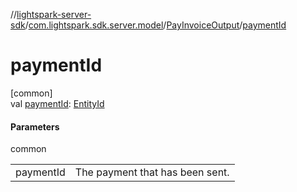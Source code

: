 //[lightspark-server-sdk](../../../index.md)/[com.lightspark.sdk.server.model](../index.md)/[PayInvoiceOutput](index.md)/[paymentId](payment-id.md)

# paymentId

[common]\
val [paymentId](payment-id.md): [EntityId](../-entity-id/index.md)

#### Parameters

common

| | |
|---|---|
| paymentId | The payment that has been sent. |
